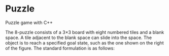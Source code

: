 # Puzzle
Puzzle game with C++

The 8-puzzle consists of a 3×3 board with eight numbered tiles and a blank space. A tile adjacent to the blank space can slide into the space. The object is to reach a specified goal state, such as the one shown on the right of the figure. The standard formulation is as follows:
